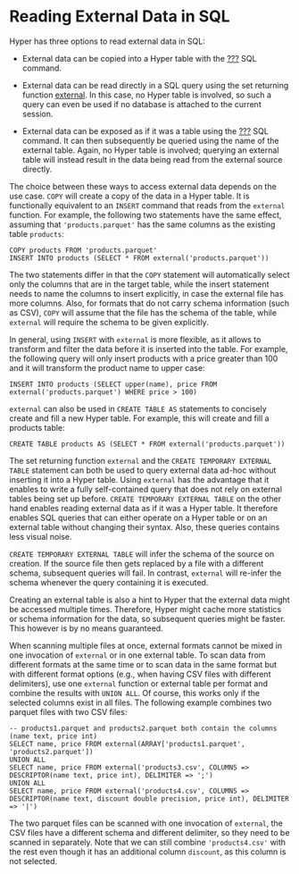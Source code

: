 # Reading External Data in SQL

Hyper has three options to read external data in SQL:

-   External data can be copied into a Hyper table with the
    [???](#sql-copy) SQL command.

-   External data can be read directly in a SQL query using the set
    returning function [external](#functions-srf-external). In this
    case, no Hyper table is involved, so such a query can even be used
    if no database is attached to the current session.

-   External data can be exposed as if it was a table using the
    [???](#sql-createexternaltable) SQL command. It can then
    subsequently be queried using the name of the external table. Again,
    no Hyper table is involved; querying an external table will instead
    result in the data being read from the external source directly.

The choice between these ways to access external data depends on the use
case. `COPY` will create a copy of the data in a Hyper table. It is
functionally equivalent to an `INSERT` command that reads from the
`external` function. For example, the following two statements have the
same effect, assuming that `'products.parquet'` has the same columns as
the existing table `products`:

    COPY products FROM 'products.parquet'
    INSERT INTO products (SELECT * FROM external('products.parquet'))

The two statements differ in that the `COPY` statement will
automatically select only the columns that are in the target table,
while the insert statement needs to name the columns to insert
explicitly, in case the external file has more columns. Also, for
formats that do not carry schema information (such as CSV), `COPY` will
assume that the file has the schema of the table, while `external` will
require the schema to be given explicitly.

In general, using `INSERT` with `external` is more flexible, as it
allows to transform and filter the data before it is inserted into the
table. For example, the following query will only insert products with a
price greater than 100 and it will transform the product name to upper
case:

    INSERT INTO products (SELECT upper(name), price FROM external('products.parquet') WHERE price > 100)

`external` can also be used in `CREATE TABLE AS` statements to concisely
create and fill a new Hyper table. For example, this will create and
fill a products table:

    CREATE TABLE products AS (SELECT * FROM external('products.parquet'))

The set returning function `external` and the
`CREATE TEMPORARY EXTERNAL TABLE` statement can both be used to query
external data ad-hoc without inserting it into a Hyper table. Using
`external` has the advantage that it enables to write a fully
self-contained query that does not rely on external tables being set up
before. `CREATE TEMPORARY EXTERNAL TABLE` on the other hand enables
reading external data as if it was a Hyper table. It therefore enables
SQL queries that can either operate on a Hyper table or on an external
table without changing their syntax. Also, these queries contains less
visual noise.

`CREATE TEMPORARY EXTERNAL TABLE` will infer the schema of the source on
creation. If the source file then gets replaced by a file with a
different schema, subsequent queries will fail. In contrast, `external`
will re-infer the schema whenever the query containing it is executed.

Creating an external table is also a hint to Hyper that the external
data might be accessed multiple times. Therefore, Hyper might cache more
statistics or schema information for the data, so subsequent queries
might be faster. This however is by no means guaranteed.

When scanning multiple files at once, external formats cannot be mixed
in one invocation of `external` or in one external table. To scan data
from different formats at the same time or to scan data in the same
format but with different format options (e.g., when having CSV files
with different delimiters), use one `external` function or external
table per format and combine the results with `UNION ALL`. Of course,
this works only if the selected columns exist in all files. The
following example combines two parquet files with two CSV files:

    -- products1.parquet and products2.parquet both contain the columns (name text, price int)
    SELECT name, price FROM external(ARRAY['products1.parquet', 'products2.parquet'])
    UNION ALL
    SELECT name, price FROM external('products3.csv', COLUMNS => DESCRIPTOR(name text, price int), DELIMITER => ';')
    UNION ALL
    SELECT name, price FROM external('products4.csv', COLUMNS => DESCRIPTOR(name text, discount double precision, price int), DELIMITER => '|')

The two parquet files can be scanned with one invocation of `external`,
the CSV files have a different schema and different delimiter, so they
need to be scanned in separately. Note that we can still combine
`'products4.csv'` with the rest even though it has an additional column
`discount`, as this column is not selected.
